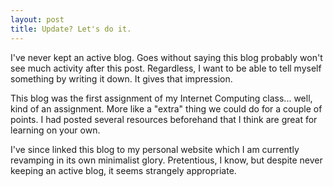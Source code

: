 ```yaml
---
layout: post
title: Update? Let's do it.
---
```


I've never kept an active blog. Goes without saying this blog probably won't see much activity after this post. Regardless, I want to be able to tell myself something by writing it down. It gives that impression.

This blog was the first assignment of my Internet Computing class... well, kind of an assignment. More like a "extra" thing we could do for a couple of points. I had posted several resources beforehand that I think are great for learning on your own.

I've since linked this blog to my personal website which I am currently revamping in its own minimalist glory. Pretentious, I know, but despite never keeping an active blog, it seems strangely appropriate.